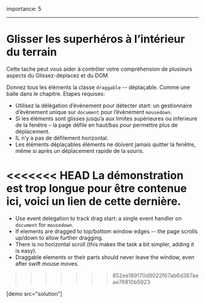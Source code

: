 importance: 5

---

# Glisser les superhéros à l’intérieur du terrain

Cette tache peut vous aider à contrôler votre compréhension de plusieurs aspects du Glissez-déplacez et du DOM

Donnez tous les éléments la classe `draggable` -- déplaçable. Comme une balle dans le chapitre. 
Etapes requises:

- Utilisez la délégation d’évènement pour détecter start: un gestionnaire d’évènement unique  sur `document` pour l’évènement  `mousedown`.
- Si les éléments sont glisses jusqu’a aux limites supérieures ou inferieure de la fenêtre – la page défile en haut/bas pour permettre plus de déplacement.
- IL n’y a pas de défilement horizontal.
- Les éléments déplaçables éléments ne doivent jamais quitter la fenêtre, même si après un déplacement  rapide de la souris.

<<<<<<< HEAD
La démonstration est trop longue pour être contenue ici, voici un lien de cette dernière.
=======
- Use event delegation to track drag start: a single event handler on `document` for `mousedown`.
- If elements are dragged to top/bottom window edges -- the page scrolls up/down to allow further dragging.
- There is no horizontal scroll (this makes the task a bit simpler, adding it is easy).
- Draggable elements or their parts should never leave the window, even after swift mouse moves.
>>>>>>> 852ee189170d9022f67ab6d387aeae76810b5923

[demo src="solution"]
